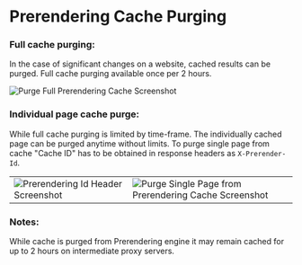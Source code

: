 Prerendering Cache Purging
======

### Full cache purging:
In the case of significant changes on a website, cached results can be purged. Full cache purging available once per 2 hours.


![Purge Full Prerendering Cache Screenshot](https://github.com/VeliovGroup/ostrio/blob/master/docs/prerendering/prerendering-cache-purge.png?raw=true)

### Individual page cache purge:
While full cache purging is limited by time-frame. The individually cached page can be purged anytime without limits. To purge single page from cache "Cache ID" has to be obtained in response headers as `X-Prerender-Id`.

<table><tbody><tr>
  <td>
    <img src="https://github.com/VeliovGroup/ostrio/blob/master/docs/prerendering/prerendering-cache-id.png?raw=true" alt="Prerendering Id Header Screenshot">
  </td>
  <td>
    <img src="https://github.com/VeliovGroup/ostrio/blob/master/docs/prerendering/prerendering-cache-purge-single.png?raw=true" alt="Purge Single Page from Prerendering Cache Screenshot">
  </td>
</tr></tbody></table>

### Notes:
While cache is purged from Prerendering engine it may remain cached for up to 2 hours on intermediate proxy servers.